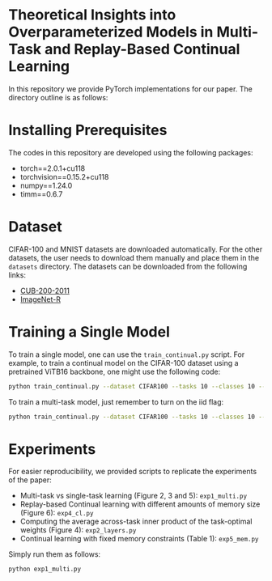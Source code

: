 # Theoretical Insights into Overparameterized Models in Multi-Task and Replay-Based Continual Learning 

In this repository we provide PyTorch implementations for our paper. The directory outline is as follows:

# Installing Prerequisites

The codes in this repository are developed using the following packages:

- torch==2.0.1+cu118
- torchvision==0.15.2+cu118
- numpy==1.24.0
- timm==0.6.7

# Dataset
CIFAR-100 and MNIST datasets are downloaded automatically. For the other datasets, the user needs to download them manually and place them in the ```datasets``` directory. The datasets can be downloaded from the following links:

- [CUB-200-2011](https://www.vision.caltech.edu/datasets/cub_200_2011/)
- [ImageNet-R](https://github.com/hendrycks/imagenet-r?tab=readme-ov-file)

# Training a Single Model

To train a single model, one can use the ```train_continual.py``` script. For example, to train a continual model on the CIFAR-100 dataset using a pretrained ViTB16 backbone, one might use the following code:

```bash
python train_continual.py --dataset CIFAR100 --tasks 10 --classes 10 --backbone ViTB16  --load_back vit_base_patch16_224_in21k 
```

To train a multi-task model, just remember to turn on the iid flag:

```bash
python train_continual.py --dataset CIFAR100 --tasks 10 --classes 10 --backbone ViTB16  --load_back vit_base_patch16_224_in21k --iid 1
```

# Experiments

For easier reproducibility, we provided scripts to replicate the experiments of the paper:

- Multi-task vs single-task learning (Figure 2, 3 and 5):  ```exp1_multi.py```
- Replay-based Continual learning with different amounts of memory size (Figure 6):  ```exp4_cl.py```
- Computing the average across-task inner product of the task-optimal weights (Figure 4):  ```exp2_layers.py```
- Continual learning with fixed memory constraints (Table 1):  ```exp5_mem.py```

Simply run them as follows:

```bash
python exp1_multi.py
```


